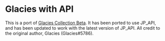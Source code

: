 # Glacies with API
This is a port of [Glacies Collection Beta](https://discord.com/channels/535849677858275329/1041722681902518272/1060222270104158288).
It has been ported to use JP_API, and has been updated to work with the latest version of JP_API.
All credit to the original author, Glacies (Glacies#5786).
